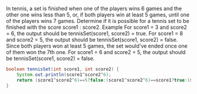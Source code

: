 In tennis, a set is finished when one of the players wins 6 games and the other one wins less than 5, or, if both players win at least 5 games, until one of the players wins 7 games.
Determine if it is possible for a tennis set to be finished with the score score1 : score2.
Example
For score1 = 3 and score2 = 6, the output should be
tennisSet(score1, score2) = true.
For score1 = 8 and score2 = 5, the output should be
tennisSet(score1, score2) = false.
Since both players won at least 5 games, the set would've ended once one of them won the 7th one.
For score1 = 6 and score2 = 5, the output should be
tennisSet(score1, score2) = false.

```java
boolean tennisSet(int score1, int score2) {
    System.out.println(score1^score2^6);
    return (score1^score2^6)==5?false:(score1^score2^6)==score1?true:(score1^score2^6)==score2?true:(score1^score2^5^7)==0?true:false;
}
```
